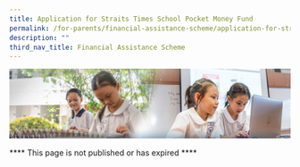 ```yaml
---
title: Application for Straits Times School Pocket Money Fund
permalink: /for-parents/financial-assistance-scheme/application-for-straits-times-school-pocket-money-fund/
description: ""
third_nav_title: Financial Assistance Scheme
---
```

![](/images/ForParents.jpg)


\*\*\*\* This page is not published or has expired \*\*\*\*